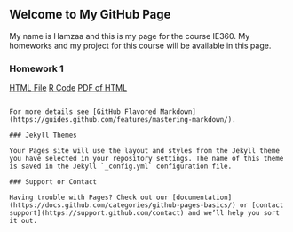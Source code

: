 ## Welcome to My GitHub Page

My name is Hamzaa and this is my page for the course IE360. My homeworks and my project for this course will be available in this page. 

### Homework 1


[HTML File](https://github.com/BU-IE-360/spring24-hamzapamukcu/blob/main/IE%20360%20HW1/Hamza-Pamuk%C3%A7u-HW1.html)
[R Code](https://github.com/BU-IE-360/spring24-hamzapamukcu/blob/main/IE%20360%20HW1/Hamza%20Pamukc%CC%A7u%20HW1.Rmd)
[PDF of HTML](https://github.com/BU-IE-360/spring24-hamzapamukcu/blob/main/IE%20360%20HW1/Hamza-Pamukc%CC%A7u-HW1.pdf)


```

For more details see [GitHub Flavored Markdown](https://guides.github.com/features/mastering-markdown/).

### Jekyll Themes

Your Pages site will use the layout and styles from the Jekyll theme you have selected in your repository settings. The name of this theme is saved in the Jekyll `_config.yml` configuration file.

### Support or Contact

Having trouble with Pages? Check out our [documentation](https://docs.github.com/categories/github-pages-basics/) or [contact support](https://support.github.com/contact) and we’ll help you sort it out.
